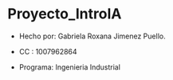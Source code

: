 # Proyecto_IntroIA

- Hecho por: Gabriela Roxana Jimenez Puello.

- CC : 1007962864

- Programa: Ingenieria Industrial
